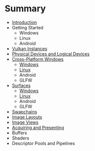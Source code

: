 # Summary

* [Introduction](README.md)
* Getting Started
   * Windows
   * Linux
   * Android
* [Vulkan Instances](chap2/chap2.md)
* [Physical Devices and Logical Devices](chap3/chap3.md)
* [Cross-Platform Windows](chap4/chap4.md)
   * [Windows](chap4/chap4-windows.md)
   * [Linux](chap4/chap4-linux.md)
   * Android
   * GLFW
* [Surfaces](chap5/chap5.md)
   * [Windows](chap5/chap5-windows.md)
   * [Linux](chap5/chap5-linux.md)
   * Android
   * GLFW
* [Swapchains](chap6/chap6.md)
* [Image Layouts](chap7/chap7.md)
* [Image Views](chap8/chap8.md)
* [Acquiring and Presenting](chap9/chap9.md)
* Buffers
* Shaders
* Descriptor Pools and Pipelines
